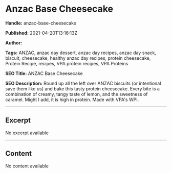 # Anzac Base Cheesecake

**Handle:** anzac-base-cheesecake

**Published:** 2021-04-20T13:16:13Z

**Author:**  

**Tags:** ANZAC, anzac day dessert, anzac day recipes, anzac day snack, biscuit, cheesecake, healthy anzac day recipes, protein cheesecake, Protein Recipe, recipes, VPA protein recipes, VPA Proteins

**SEO Title:** ANZAC Base Cheesecake

**SEO Description:** Round up all the left over ANZAC biscuits (or intentional save them like us) and bake this tasty protein cheesecake. Every bite is a combination of creamy, tangy taste of lemon, and the sweetness of caramel. Might I add, it is high in protein. Made with VPA's WPI.

---

## Excerpt

No excerpt available

---

## Content

No content available

